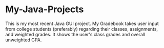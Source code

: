 # My-Java-Projects
This is my most recent Java GUI project.
My Gradebook takes user input from college students (preferably) regarding their classes, assignments, and weighted grades.
It shows the user's class grades and overall unweighted GPA.
